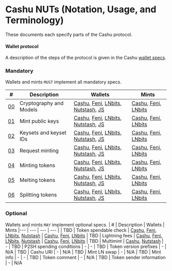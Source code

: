 # Cashu NUTs (Notation, Usage, and Terminology)

These documents each specify parts of the Cashu protocol.

#### Wallet protocol

A description of the steps of the protocol is given in the Cashu [wallet specs](/wallet/cashu_wallet_spec.md).



### Mandatory
Wallets and mints `MUST` implement all mandatory specs.

| # | Description | Wallets | Mints |
|--- | --- | --- | --- |
| [00][00] | Cryptography and Models | [Cashu][py], [Feni][feni], [LNbits][lnbits], [Nutstash][ns], [JS][js] | [Cashu][py], [Feni][feni], [LNbits]
| [01][01] | Mint public keys | [Cashu][py], [Feni][feni], [LNbits][lnbits], [Nutstash][ns], [JS][js] | [Cashu][py], [Feni][feni], [LNbits]
| [02][02] | Keysets and keyset IDs | [Cashu][py], [Feni][feni], [LNbits][lnbits], [Nutstash][ns], [JS][js] | [Cashu][py], [Feni][feni], [LNbits]
| [03][03] | Request minting | [Cashu][py], [Feni][feni], [LNbits][lnbits], [Nutstash][ns], [JS][js] | [Cashu][py], [Feni][feni], [LNbits]
| [04][04] | Minting tokens | [Cashu][py], [Feni][feni], [LNbits][lnbits], [Nutstash][ns], [JS][js] | [Cashu][py], [Feni][feni], [LNbits]
| [05][05] | Melting tokens | [Cashu][py], [Feni][feni], [LNbits][lnbits], [Nutstash][ns], [JS][js] | [Cashu][py], [Feni][feni], [LNbits]
| [06][06] | Splitting tokens | [Cashu][py], [Feni][feni], [LNbits][lnbits], [Nutstash][ns], [JS][js] | [Cashu][py], [Feni][feni], [LNbits]

### Optional
Wallets and mints `MAY` implement optional specs.
| # | Description | Wallets | Mints
|--- | --- | --- | --- |
| TBD | Token spendable check | [Cashu][py], [Feni][feni], [LNbits][lnbits], [Nutstash][ns] | [Cashu][py], [Feni][feni], [LNbits]
| TBD | Lightning fees | [Cashu][py], [Feni][feni], [LNbits][lnbits], [Nutstash][ns] | [Cashu][py], [Feni][feni], [LNbits]
| TBD | Multimint | [Cashu][py], [Nutstash][ns] | -
| TBD | P2SH spending conditions | - | -
| TBD | Token version prefixes | - | N/A
| TBD | Cashu URI | - | N/A
| TBD | Mint LN swap | - | N/A
| TBD | Mint info | - | -
| TBD | Token comment | - | N/A
| TBD | Token sender information | - | N/A


[py]: https://github.com/cashubtc/cashu
[feni]: https://github.com/cashubtc/cashu-feni
[lnbits]: https://github.com/lnbits/lnbits/tree/main/lnbits/extensions/cashu
[ns]: https://nutstash.app/
[js]: https://github.com/cashubtc/cashu-js

[00]: 00.md
[01]: 01.md
[02]: 02.md
[03]: 03.md
[04]: 04.md
[05]: 05.md
[06]: 06.md
[07]: 07.md
[08]: 08.md
[09]: 09.md
[10]: 10.md
[11]: 11.md
[12]: 12.md
[13]: 13.md
[14]: 14.md
[15]: 15.md
[16]: 16.md
[17]: 17.md
[18]: 18.md
[19]: 19.md
[20]: 20.md